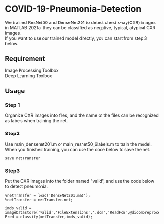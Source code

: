 # COVID-19-Pneumonia-Detection
We trained ResNet50 and DenseNet201 to detect chest x-ray(CXR) images in MATLAB 2021a, they can be classified as negative, typical, atypical CXR images.<br>
If you want to use our trained model directly, you can start from step 3 below.

## Requirement
Image Processing Toolbox<br>
Deep Learning Toolbox

## Usage
### Step 1

Organize CXR images into files, and the name of the files can be recognized as labels when training the net.

### Step2

Use main_densenet201.m or main_resnet50_6labels.m to train the model.<br>
When you finished training, you can use the code below to save the net.
```
save netTransfer
```
### Step3
Put the CXR images into the folder named "valid", and use the code below to detect pneumonia.
```
%netTransfer = load('DenseNet201.mat');
%netTransfer = netTransfer.net;

imds_valid = imageDatastore('valid','FileExtensions','.dcm','ReadFcn',@dicompreprocess);
Pred = classify(netTransfer,imds_valid);
```
